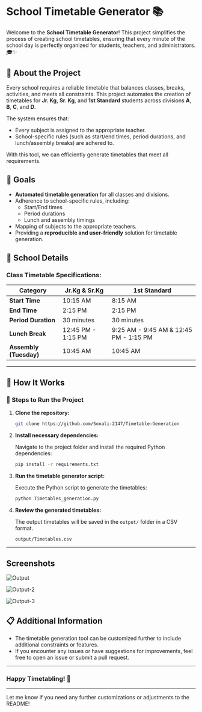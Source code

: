 # School Timetable Generator 📚

Welcome to the **School Timetable Generator**! This project simplifies the process of creating school timetables, ensuring that every minute of the school day is perfectly organized for students, teachers, and administrators. 🎓✨

## 🌟 About the Project

Every school requires a reliable timetable that balances classes, breaks, activities, and meets all constraints. This project automates the creation of timetables for **Jr. Kg**, **Sr. Kg**, and **1st Standard** students across divisions **A**, **B**, **C**, and **D**.

The system ensures that:
- Every subject is assigned to the appropriate teacher.
- School-specific rules (such as start/end times, period durations, and lunch/assembly breaks) are adhered to.

With this tool, we can efficiently generate timetables that meet all requirements.

## 🎯 Goals

- **Automated timetable generation** for all classes and divisions.
- Adherence to school-specific rules, including:
  - Start/End times
  - Period durations
  - Lunch and assembly timings
- Mapping of subjects to the appropriate teachers.
- Providing a **reproducible and user-friendly** solution for timetable generation.

## 🏫 School Details

### Class Timetable Specifications:
| Category            | Jr.Kg & Sr.Kg                 | 1st Standard                  |
|---------------------|-------------------------------|-------------------------------|
| **Start Time**       | 10:15 AM                      | 8:15 AM                       |
| **End Time**         | 2:15 PM                       | 2:15 PM                       |
| **Period Duration**  | 30 minutes                    | 30 minutes                    |
| **Lunch Break**      | 12:45 PM - 1:15 PM            | 9:25 AM - 9:45 AM & 12:45 PM - 1:15 PM |
| **Assembly (Tuesday)**| 10:45 AM                     | 10:45 AM                      |

---

## 🔧 How It Works

### 🚀 Steps to Run the Project

1. **Clone the repository:**

   ```bash
   git clone https://github.com/Sonali-2147/Timetable-Generation
   ```

2. **Install necessary dependencies:**

   Navigate to the project folder and install the required Python dependencies:

   ```bash
   pip install -r requirements.txt
   ```

3. **Run the timetable generator script:**

   Execute the Python script to generate the timetables:

   ```bash
   python Timetables_generation.py
   ```

4. **Review the generated timetables:**

   The output timetables will be saved in the `output/` folder in a CSV format.

   ```bash
   output/Timetables.csv
   ```

---

## Screenshots

![Output](https://github.com/user-attachments/assets/5be31082-85ff-4bc7-b791-b707c3101448)

![Output-2](https://github.com/user-attachments/assets/c738546d-d72d-4069-bafd-f198d1a76cb9)

![Output-3](https://github.com/user-attachments/assets/4c397d93-23f9-4cf8-a602-ddf5f7df0491)





## 📋 Additional Information

- The timetable generation tool can be customized further to include additional constraints or features.
- If you encounter any issues or have suggestions for improvements, feel free to open an issue or submit a pull request.

---

### Happy Timetabling! 🎉

---

Let me know if you need any further customizations or adjustments to the README!
